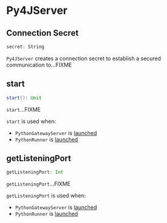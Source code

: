 # Py4JServer

## <span id="secret"> Connection Secret

```scala
secret: String
```

`Py4JServer` creates a connection secret to establish a secured communication to...FIXME

## <span id="start"> start

```scala
start(): Unit
```

`start`...FIXME

`start` is used when:

* `PythonGatewayServer` is [launched](PythonGatewayServer.md#main)
* `PythonRunner` is [launched](runners/PythonRunner.md#main)

## <span id="getListeningPort"> getListeningPort

```scala
getListeningPort: Int
```

`getListeningPort`...FIXME

`getListeningPort` is used when:

* `PythonGatewayServer` is [launched](PythonGatewayServer.md#main)
* `PythonRunner` is [launched](runners/PythonRunner.md#main)
